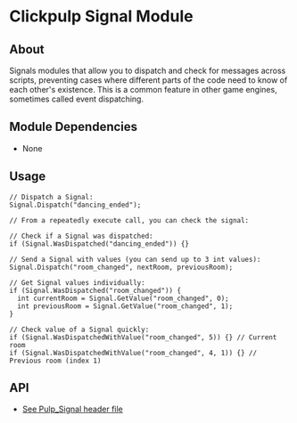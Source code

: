 # Clickpulp Signal Module

## About

Signals modules that allow you to dispatch and check for messages across scripts, preventing cases where different parts of the code need to know of each other's existence. This is a common feature in other game engines, sometimes called event dispatching.

## Module Dependencies

* None

## Usage

```agscript
// Dispatch a Signal:
Signal.Dispatch("dancing_ended");

// From a repeatedly execute call, you can check the signal:

// Check if a Signal was dispatched:
if (Signal.WasDispatched("dancing_ended")) {}

// Send a Signal with values (you can send up to 3 int values):
Signal.Dispatch("room_changed", nextRoom, previousRoom);

// Get Signal values individually:
if (Signal.WasDispatched("room_changed")) {
  int currentRoom = Signal.GetValue("room_changed", 0);
  int previousRoom = Signal.GetValue("room_changed", 1);
}

// Check value of a Signal quickly:
if (Signal.WasDispatchedWithValue("room_changed", 5)) {} // Current room
if (Signal.WasDispatchedWithValue("room_changed", 4, 1)) {} // Previous room (index 1)
```

## API

* [See Pulp_Signal header file](../game/Pulp_Signal.ash)
